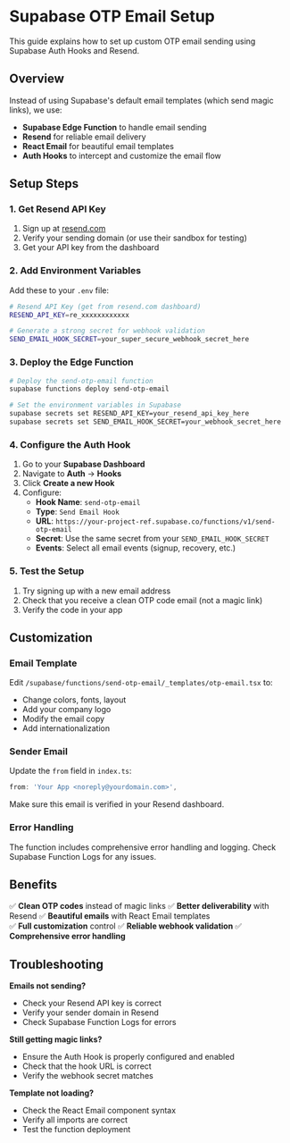 # Supabase OTP Email Setup

This guide explains how to set up custom OTP email sending using Supabase Auth Hooks and Resend.

## Overview

Instead of using Supabase's default email templates (which send magic links), we use:
- **Supabase Edge Function** to handle email sending
- **Resend** for reliable email delivery  
- **React Email** for beautiful email templates
- **Auth Hooks** to intercept and customize the email flow

## Setup Steps

### 1. Get Resend API Key

1. Sign up at [resend.com](https://resend.com)
2. Verify your sending domain (or use their sandbox for testing)
3. Get your API key from the dashboard

### 2. Add Environment Variables

Add these to your `.env` file:

```bash
# Resend API Key (get from resend.com dashboard)
RESEND_API_KEY=re_xxxxxxxxxxxx

# Generate a strong secret for webhook validation
SEND_EMAIL_HOOK_SECRET=your_super_secure_webhook_secret_here
```

### 3. Deploy the Edge Function

```bash
# Deploy the send-otp-email function
supabase functions deploy send-otp-email

# Set the environment variables in Supabase
supabase secrets set RESEND_API_KEY=your_resend_api_key_here
supabase secrets set SEND_EMAIL_HOOK_SECRET=your_webhook_secret_here
```

### 4. Configure the Auth Hook

1. Go to your **Supabase Dashboard**
2. Navigate to **Auth** → **Hooks**
3. Click **Create a new Hook**
4. Configure:
   - **Hook Name**: `send-otp-email`
   - **Type**: `Send Email Hook`
   - **URL**: `https://your-project-ref.supabase.co/functions/v1/send-otp-email`
   - **Secret**: Use the same secret from your `SEND_EMAIL_HOOK_SECRET`
   - **Events**: Select all email events (signup, recovery, etc.)

### 5. Test the Setup

1. Try signing up with a new email address
2. Check that you receive a clean OTP code email (not a magic link)
3. Verify the code in your app

## Customization

### Email Template

Edit `/supabase/functions/send-otp-email/_templates/otp-email.tsx` to:
- Change colors, fonts, layout
- Add your company logo
- Modify the email copy
- Add internationalization

### Sender Email

Update the `from` field in `index.ts`:
```typescript
from: 'Your App <noreply@yourdomain.com>',
```

Make sure this email is verified in your Resend dashboard.

### Error Handling

The function includes comprehensive error handling and logging. Check Supabase Function Logs for any issues.

## Benefits

✅ **Clean OTP codes** instead of magic links
✅ **Better deliverability** with Resend
✅ **Beautiful emails** with React Email templates  
✅ **Full customization** control
✅ **Reliable webhook validation**
✅ **Comprehensive error handling**

## Troubleshooting

**Emails not sending?**
- Check your Resend API key is correct
- Verify your sender domain in Resend
- Check Supabase Function Logs for errors

**Still getting magic links?**
- Ensure the Auth Hook is properly configured and enabled
- Check that the hook URL is correct
- Verify the webhook secret matches

**Template not loading?**
- Check the React Email component syntax
- Verify all imports are correct
- Test the function deployment
